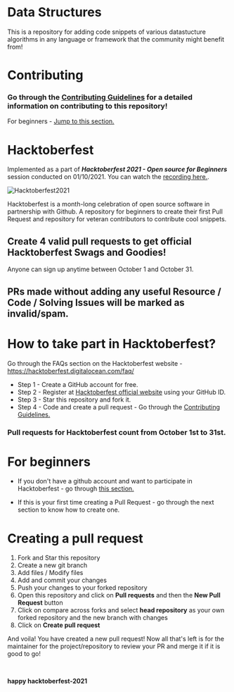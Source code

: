 # Data Structures

This is a repository for adding code snippets of various datastucture algorithms in any language or framework that the community might benefit from!

# Contributing

### Go through the [Contributing Guidelines](CONTRIBUTING.md) for a detailed information on contributing to this repository!
For beginners - [Jump to this section.](#for-beginners)

# Hacktoberfest

Implemented as a part of ***Hacktoberfest 2021 - Open source for Beginners*** session conducted on 01/10/2021.
You can watch the [recording here.](https://www.youtube.com/watch?v=nXNvyQIFAFQ&feature=youtu.be).

![Hacktoberfest2021](https://i0.wp.com/wp.laravel-news.com/wp-content/uploads/2020/09/hacktoberfest2020.jpg?fit=2200%2C1100&ssl=1?resize=2200%2C1125)

Hacktoberfest is a month-long celebration of open source software in partnership with Github.
A repository for beginners to create their first Pull Request and repository for veteran contributors to contribute cool snippets.

## Create 4 valid pull requests to get official Hacktoberfest Swags and Goodies!

Anyone can sign up anytime between October 1 and October 31.

## PRs made without adding any useful Resource / Code / Solving Issues will be marked as invalid/spam.

# How to take part in Hacktoberfest?

Go through the FAQs section on the Hacktoberfest website - https://hacktoberfest.digitalocean.com/faq/

+ Step 1 - Create a GitHub account for free.
+ Step 2 - Register at [Hacktoberfest official website](https://hacktoberfest.digitalocean.com) using your GitHub ID.
+ Step 3 - Star this repository and fork it.
+ Step 4 - Code and create a pull request - Go through the [Contributing Guidelines.](CONTRIBUTING.md)

### Pull requests for Hacktoberfest count from October 1st to 31st.

# For beginners

- If you don't have a github account and want to participate in Hacktoberfest - go through [this section.](#How-to-take-part-in-hacktoberfest?)

- If this is your first time creating a Pull Request - go through the next section to know how to create one.

# Creating a pull request

1. Fork and Star this repository
2. Create a new git branch
3. Add files / Modify files
4. Add and commit your changes
5. Push your changes to your forked repository
6. Open this repository and click on **Pull requests** and then the **New Pull Request** button
7. Click on compare across forks and select **head repository** as your own forked repository and the new branch with changes
8. Click on **Create pull request**

And voila! You have created a new pull request! Now all that's left is for the maintainer for the project/repository to review your PR and merge it if it is good to go!

&nbsp;

**happy hacktoberfest-2021**
